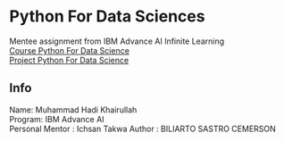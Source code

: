 
# Python For Data Sciences
Mentee assignment from IBM Advance AI Infinite Learning\
[Course Python For Data Science](https://apps.cognitiveclass.ai/learning/course/course-v1:CognitiveClass+PY0101EN+v3/home)\
[Project Python For Data Science](https://www.kaggle.com/code/billycemerson/analisis-sentimen-intensif-mobil-listrik-svm/notebook)

## Info
Name: Muhammad Hadi Khairullah\
Program: IBM Advance AI\
Personal Mentor : Ichsan Takwa
Author : BILIARTO SASTRO CEMERSON
